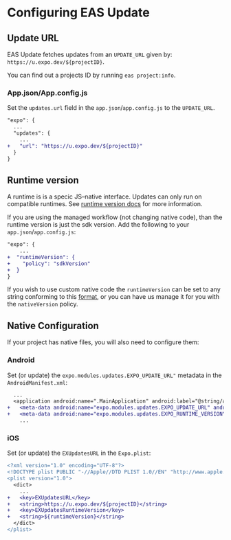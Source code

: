 # Configuring EAS Update

## Update URL

EAS Update fetches updates from an `UPDATE_URL` given by: `https://u.expo.dev/${projectID}`.

You can find out a projects ID by running `eas project:info`.

### App.json/App.config.js

Set the `updates.url` field in the `app.json`/`app.config.js` to the `UPDATE_URL`.

```diff
"expo": {
  ...
  "updates": {
    ...
+   "url": "https://u.expo.dev/${projectID}"
  }
}
```

## Runtime version

A runtime is is a specic JS–native interface. Updates can only run on compatible runtimes. See [runtime version docs](https://docs.expo.dev/distribution/runtime-versions/) for more information.

If you are using the managed workflow (not changing native code), than the runtime version is just the sdk version. Add the following to your `app.json`/`app.config.js`:

```diff
"expo": {
    ...
+  "runtimeVersion": {
+    "policy": "sdkVersion"
+  }
}
```

If you wish to use custom native code the `runtimeVersion` can be set to any string conforming to this [format](https://docs.expo.dev/versions/latest/config/app/#runtimeversion), or you can have us manage it for you with the `nativeVersion` policy.


## Native Configuration
If your project has native files, you will also need to configure them:

### Android

Set (or update) the `expo.modules.updates.EXPO_UPDATE_URL"` metadata in the `AndroidManifest.xml`:

```diff
  ...
  <application android:name=".MainApplication" android:label="@string/app_name" android:icon="@mipmap/ic_launcher" android:roundIcon="@mipmap/ic_launcher_round" android:allowBackup="true" android:theme="@style/AppTheme" android:usesCleartextTraffic="true">
+   <meta-data android:name="expo.modules.updates.EXPO_UPDATE_URL" android:value="https://u.expo.dev/${projectID}"/>
+   <meta-data android:name="expo.modules.updates.EXPO_RUNTIME_VERSION" android:value="${runtimeVersion}"/>
    ...
```

### iOS
Set (or update) the `EXUpdatesURL` in the `Expo.plist`:

```diff
<?xml version="1.0" encoding="UTF-8"?>
<!DOCTYPE plist PUBLIC "-//Apple//DTD PLIST 1.0//EN" "http://www.apple.com/DTDs/PropertyList-1.0.dtd">
<plist version="1.0">
  <dict>
    ...
+   <key>EXUpdatesURL</key>
+   <string>https://u.expo.dev/${projectID}</string>
+   <key>EXUpdatesRuntimeVersion</key>
+   <string>${runtimeVersion}</string>
  </dict>
</plist>
```
